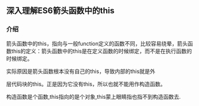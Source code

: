## 深入理解ES6箭头函数中的this

### 介绍
箭头函数中的this，指向与一般function定义的函数不同，比较容易绕晕，箭头函数this的定义：箭头函数中的this是在定义函数的时候绑定，而不是在执行函数的时候绑定。

实际原因是箭头函数根本没有自己的this，导致内部的this就是外

层代码块的this。正是因为它没有this，所以也就不能用作构造函数。

构造函数是个函数,this指向的是个对象,this蒙上眼睛指也指不到构造函数去.